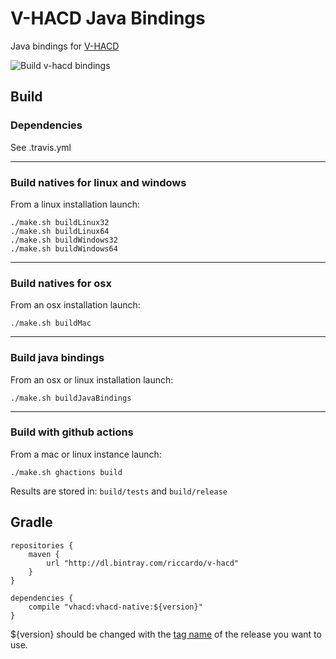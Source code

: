 # V-HACD Java Bindings
Java bindings for [V-HACD](https://github.com/kmammou/v-hacd)

![Build v-hacd bindings](https://github.com/riccardobl/v-hacd-java-bindings/workflows/Build%20v-hacd%20bindings/badge.svg)

## Build 
### Dependencies
See .travis.yml 
___
### Build natives for linux and windows
From a linux installation launch:
```
./make.sh buildLinux32
./make.sh buildLinux64  
./make.sh buildWindows32
./make.sh buildWindows64
```
___
### Build natives for osx
From an osx installation launch:
```
./make.sh buildMac
```
___
### Build java bindings 
From an osx or linux installation launch:
```
./make.sh buildJavaBindings
```
___
### Build with github actions
From a mac or linux instance launch:
```
./make.sh ghactions build
```


Results are stored in: `build/tests` and `build/release`

## Gradle
```
repositories { 
    maven { 
        url "http://dl.bintray.com/riccardo/v-hacd" 
    } 
}

dependencies {
    compile "vhacd:vhacd-native:${version}"
}

```
${version} should be changed with the [tag name](https://github.com/riccardobl/v-hacd-java-bindings/tags) of the release you want to use.
